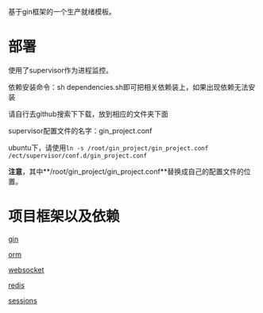 基于gin框架的一个生产就绪模板。

# 部署
使用了supervisor作为进程监控。



依赖安装命令：sh dependencies.sh即可把相关依赖装上，如果出现依赖无法安装



请自行去github搜索下下载，放到相应的文件夹下面



supervisor配置文件的名字：gin_project.conf



ubuntu下，请使用```ln -s /root/gin_project/gin_project.conf /ect/supervisor/conf.d/gin_project.conf``` 



**注意**，其中**/root/gin_project/gin_project.conf**替换成自己的配置文件的位置。



# 项目框架以及依赖

[gin](https://github.com/gin-gonic/gin)

[orm](https://github.com/astaxie/beego/tree/develop/orm)

[websocket](https://github.com/gorilla/websocket)

[redis](https://github.com/go-redis/redis)

[sessions](https://github.com/gin-contrib/sessions)

